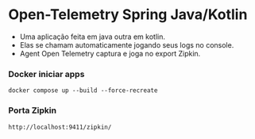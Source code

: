 # Open-Telemetry Spring Java/Kotlin

- Uma aplicação feita em java outra em kotlin.
- Elas se chamam automaticamente jogando seus logs no console.
- Agent Open Telemetry captura e joga no export Zipkin.

### Docker iniciar apps

```
docker compose up --build --force-recreate
```

### Porta Zipkin
```
http://localhost:9411/zipkin/
```


